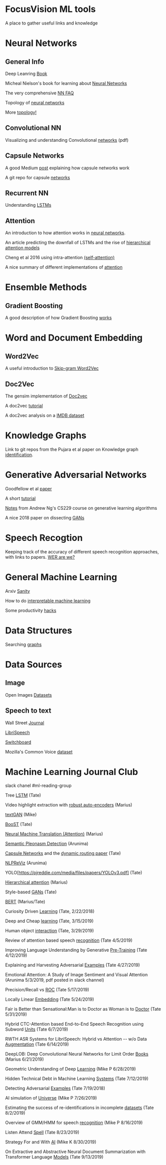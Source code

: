 # FocusVision ML tools
A place to gather useful links and knowledge 

# Neural Networks

## General Info

Deep Leanring [Book](https://www.deeplearningbook.org/)

Micheal Nielson's book for learning about [Neural Networks](http://neuralnetworksanddeeplearning.com/index.html)

The very comprehensive [NN FAQ](http://www.faqs.org/faqs/ai-faq/neural-nets/part1/preamble.html)

Topology of [neural networks](https://ldtopology.wordpress.com/2018/10/21/the-topology-of-neural-networks-part-1-the-generalization-problem/)

More [topology!](https://cs.stanford.edu/people/karpathy/convnetjs//demo/classify2d.html)

## Convolutional NN

Visualizing and understanding Convolutional [networks](https://arxiv.org/pdf/1311.2901.pdf) (pdf)

## Capsule Networks

A good Medium [post](https://medium.com/ai%C2%B3-theory-practice-business/understanding-hintons-capsule-networks-part-i-intuition-b4b559d1159b) explaining how capsule networks work

A git repo for capsule [networks](https://github.com/XifengGuo/CapsNet-Keras)

## Recurrent NN

Understanding [LSTMs](http://colah.github.io/posts/2015-08-Understanding-LSTMs/)

## Attention 

An introduction to how attention works in [neural networks](http://akosiorek.github.io/ml/2017/10/14/visual-attention.html).

An article predicting the downfall of LSTMs and the rise of [hierarchical attention models](https://towardsdatascience.com/the-fall-of-rnn-lstm-2d1594c74ce0)

Cheng et al 2016 using intra-attention [(self-attention)](https://arxiv.org/pdf/1601.06733.pdf)

A nice summary of different implementations of [attention](https://lilianweng.github.io/lil-log/2018/06/24/attention-attention.html)

# Ensemble Methods

## Gradient Boosting 

A good description of how Gradient Boosting [works](http://explained.ai/gradient-boosting/index.html)

# Word and Document Embedding

## Word2Vec
A useful introduction to [Skip-gram Word2Vec](http://mccormickml.com/2016/04/19/word2vec-tutorial-the-skip-gram-model/)

## Doc2Vec
The gensim implementation of [Doc2vec](https://radimrehurek.com/gensim/models/doc2vec.html)

A doc2vec [tutorial](https://github.com/RaRe-Technologies/gensim/blob/develop/docs/notebooks/doc2vec-lee.ipynb)

A doc2vec analysis on a [IMDB dataset](https://github.com/RaRe-Technologies/gensim/blob/develop/docs/notebooks/doc2vec-IMDB.ipynb)

# Knowledge Graphs

Link to git repos from the Pujara et al paper on Knowledge graph [identification](https://github.com/linqs/KnowledgeGraphIdentification).

# Generative Adversarial Networks

Goodfellow et al [paper](https://arxiv.org/pdf/1406.2661.pdf)

A short [tutorial](https://skymind.ai/wiki/generative-adversarial-network-gan)

[Notes](http://cs229.stanford.edu/notes/cs229-notes2.pdf) from Andrew Ng's CS229 course on generative learning algorithms

A nice 2018 paper on dissecting [GANs](https://arxiv.org/pdf/1811.10597.pdf)

# Speech Recogtion

Keeping track of the accuracy of different speech recognition approaches, with links to papers. [WER are we?](https://github.com/syhw/wer_are_we)

# General Machine Learning

Arxiv [Sanity](http://www.arxiv-sanity.com/)

How to do [interpretable machine learning](https://christophm.github.io/interpretable-ml-book/)

Some productivity [hacks](https://www.reddit.com/r/MachineLearning/comments/ayzxlt/d_machine_learning_productivity_hacks/)

# Data Structures

Searching [graphs](https://zeroequalsfalse.press/posts/graph-algorithm-data-structure/)

# Data Sources

## Image

Open Images [Datasets](https://storage.googleapis.com/openimages/web/download.html)

## Speech to text

Wall Street [Journal](https://catalog.ldc.upenn.edu/LDC2000T43)

[LibriSpeech](http://www.openslr.org/12/)

[Switchboard](https://catalog.ldc.upenn.edu/LDC97S62)

Mozilla's Common Voice [dataset](https://voice.mozilla.org/en/datasets)

# Machine Learning Journal Club

slack chanel #ml-reading-group

Tree [LSTM](https://arxiv.org/abs/1503.00075) (Tate)

Video highlight extraction with [robust auto-encoders](https://arxiv.org/abs/1510.01442) (Marius)

[textGAN](https://zhegan27.github.io/Papers/textGAN_nips2016_workshop.pdf) (Mike)

[BooST](https://arxiv.org/abs/1808.03698) (Tate)

[Neural Machine Translation (Attention)](https://arxiv.org/abs/1409.0473) (Marius)

[Semantic Pleonasm Detection](http://www.aclweb.org/anthology/N18-2036) (Arunima)

[Capsule Networks](https://arxiv.org/pdf/1710.09829.pdf) and the [dynamic routing paper](https://openreview.net/pdf?id=HJWLfGWRb) (Tate)

[NLPReViz](https://academic.oup.com/jamia/article/25/1/81/4004729) (Arunima)

YOLO[https://pjreddie.com/media/files/papers/YOLOv3.pdf] (Tate)

[Hierarchical attention](https://www.cs.cmu.edu/~hovy/papers/16HLT-hierarchical-attention-networks.pdf) (Marius)

Style-based [GANs](https://arxiv.org/pdf/1812.04948.pdf) (Tate)

[BERT](https://arxiv.org/pdf/1810.04805.pdf) (Marius/Tate)

Curiosity Driven [Learning](https://pathak22.github.io/large-scale-curiosity/resources/largeScaleCuriosity2018.pdf) (Tate, 2/22/2018)

Deep and Cheap [learning](https://arxiv.org/abs/1608.08225) (Tate, 3/15/2019)

Human object [interaction](https://arxiv.org/abs/1704.07333) (Tate, 3/29/2019)

Review of attention based speech [recognition](https://openreview.net/pdf?id=S1gp9v_jsm) (Tate 4/5/2019)

Improving Language Understanding by Generative [Pre-Training](https://s3-us-west-2.amazonaws.com/openai-assets/research-covers/language-unsupervised/language_understanding_paper.pdf) (Tate 4/12/2019)

Explaining and Harvesting Adversarial [Examples](https://arxiv.org/abs/1412.6572) (Tate 4/27/2019)

Emotional Attention: A Study of Image Sentiment and Visual Attention (Arunima 5/3/2019, pdf posted in slack channel)

Precision/Recall vs [ROC](https://journals.plos.org/plosone/article?id=10.1371/journal.pone.0118432) (Tate 5/17/2019)

Locally Linear [Embedding](https://cs.nyu.edu/~roweis/lle/papers/lleintro.pdf) (Tate 5/24/2019)

Fair is Better than Sensational:Man is to Doctor as Woman is to [Doctor](https://arxiv.org/abs/1905.09866) (Tate 5/31/2019)

Hybrid CTC-Attention based End-to-End Speech Recognition using Subword [Units](https://arxiv.org/abs/1807.04978) (Tate 6/7/2019)

RWTH ASR Systems for LibriSpeech: Hybrid vs Attention -- w/o Data [Augmentation](https://arxiv.org/abs/1905.03072) (Tate 6/14/2019)

DeepLOB: Deep Convolutional Neural Networks for Limit Order [Books](https://arxiv.org/pdf/1808.03668.pdf) (Marius 6/21/2019)

Geometric Understanding of Deep [Learning](https://arxiv.org/abs/1805.10451) (Mike P 6/28/2019)

Hidden Technical Debt in Machine Learning [Systems](https://papers.nips.cc/paper/5656-hidden-technical-debt-in-machine-learning-systems) (Tate 7/12/2019)

Detecting Adversarial [Examples](https://arxiv.org/abs/1907.02957) (Tate 7/19/2018)

AI simulation of [Universe](https://www.simonsfoundation.org/2019/06/26/ai-universe-simulation/) (Mike P 7/26/2019)

Estimating the success of re-identifications in incomplete [datasets](https://www.nature.com/articles/s41467-019-10933-3) (Tate 8/2/2019)

Overview of GMM/HMM for speech [recognition](http://www.iitg.ac.in/samudravijaya/tutorialSlides/gmmHmmTutoChiefWiSSAP09.pdf) (Mike P 8/16/2019)

Listen Attend [Spell](https://arxiv.org/abs/1508.01211) (Tate 8/23/2019)

Strategy For and With [AI](https://focusvision.slack.com/archives/CFPCKTTGT/p1565987251000700?thread_ts=1565907585.001000&cid=CFPCKTTGT) (Mike K 8/30/2019)

On Extractive and Abstractive Neural Document Summarization with Transformer Language [Models](https://arxiv.org/abs/1909.03186) (Tate 9/13/2019)
